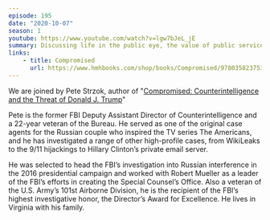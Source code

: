 ```yaml
---
episode: 195
date: "2020-10-07"
season: 1
youtube: https://www.youtube.com/watch?v=lgw7bJeL_jE
summary: Discussing life in the public eye, the value of public service, and missing being the grey man
links:
    - title: Compromised
      url: https://www.hmhbooks.com/shop/books/Compromised/9780358237532
---
```

We are joined by Pete Strzok, author of "[Compromised: Counterintelligence and the Threat of Donald J. Trump][book]"

Pete is the former FBI Deputy Assistant Director of Counterintelligence and a 22-year veteran of the Bureau. He served as one of the original case agents for the Russian couple who inspired the TV series The Americans, and he has investigated a range of other high-profile cases, from WikiLeaks to the 9/11 hijackings to Hillary Clinton’s private email server.

He was selected to head the FBI’s investigation into Russian interference in the 2016 presidential campaign and worked with Robert Mueller as a leader of the FBI’s efforts in creating the Special Counsel’s Office. Also a veteran of the U.S. Army’s 101st Airborne Division, he is the recipient of the FBI’s highest investigative honor, the Director’s Award for Excellence. He lives in Virginia with his family.

[book]: https://www.hmhbooks.com/shop/books/Compromised/9780358237532
